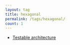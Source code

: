```yaml
---
layout: tag
title: hexagonal
permalink: /tags/hexagonal/
count: 1
---
```


- [Testable architecture](http://thoughts.tostring.blog/testable-architecture/)
